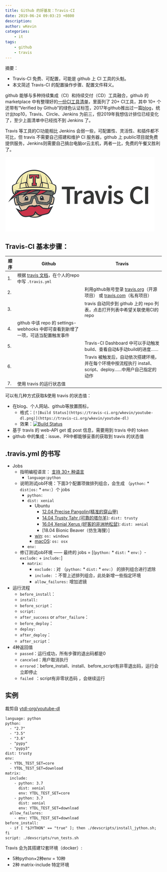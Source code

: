 ```yaml
---
title: Github 的好基友：Travis-CI
date: 2019-06-24 09:03:23 +0800
description: 
author: wKevin
categories: 
    - it
tags:
    - github
    - travis
---
```


摘要：
- Travis-CI 免费、可配置，可能是 github 上 CI 工具的头魁。
- 本文简述 Travis-CI 的配置操作步骤、配置文件释义。


github 能够与多种持续集成（CI）和持续交付（CD）工具融合，github 的 marketplace 中有整理好的[一份CI工具清单](https://github.com/marketplace?category=continuous-integration)，里面列了 20+ CI工具，其中 10+ 个还带有“Verified by Github”的绿色认证标签，2017年github推出过一篇[blog](https://github.blog/2017-11-07-github-welcomes-all-ci-tools/)，统计出top10，Travis、Circle、Jenkins 为前三，但2019年我想估计排位已经变化了，至少上面清单中已经找不到 Jenkins 了。

Travis 等工具的CI功能相比 Jenkins 会弱一些，可配置性、灵活性、和插件都不可比，但 travis 不需要自己搭建和维护 CI 服务器，github 上 public项目就免费提供服务，Jenkins则需要自己搞台电脑or云主机，两者一比，免费的午餐又胜利了。

![](/images/posts/2019-06-24-travis.ci/travis.ci.logo.png)

## Travis-CI 基本步骤：

|顺序|Github|Travis|
|----|------|------|
|1.| 根据 [travis 文档](https://docs.travis-ci.com/)，在个人的repo中写 `.travis.yml` | |
|2.| | 利用github账号登录 [travis.org](https://travis-ci.org)（开源项目） 或 [travis.com](https://travis-ci.com)（私有项目）|
|3.| | travis 自动同步到 github 上的 repo 列表，点击打开列表中希望关联使用CI的 repo |
|4.| github 中该 repo 的 settings-webhooks 中即可查看到新增了一项，可适当配置触发事件 |
|5.| | Travis-CI Dashboard 中可以手动触发build、查看自动&手动build的进度……|
|6.| | Travis 被触发后，自动依次搭建环境，并在每个环境中按流程执行 install、script、deploy……中用户自己指定的动作|
|7.| 使用 travis 的运行状态值 | |

可以有几种方式获取&使用 travis 的状态值：

- 在blog、个人网站、github等放置图标，
    - 格式：`[![Build Status](https://travis-ci.org/wkevin/youtube-dl.png)](https://travis-ci.org/wkevin/youtube-dl)`
    - 效果：[![Build Status](https://travis-ci.org/wkevin/youtube-dl.png)](https://travis-ci.org/wkevin/youtube-dl)
- 基于 travis 的 web-API get 或 post 信息，需要用到 travis 中的 token
- github 中的集成：issue、PR中都能够妥善的获取到 travis 的状态值

## .travis.yml 的书写

- Jobs
    - 指明编程语言： [支持 30+ 种语言](https://docs.travis-ci.com/user/languages)
        - `language:python`
    - 说明测试job环境：下面3个配置项做排列组合，会生成 （`python:` * `dist|os:` * `env:`）个 jobs
        - `python:`
        - `dist: xenial`
            - Ubuntu
                - [12.04 Precise Pangolin(精准的穿山甲)](https://docs.travis-ci.com/user/reference/precise/)
                - [14.04 Trusty Tahr (可靠的塔尔羊)](https://docs.travis-ci.com/user/reference/trusty/): `dist: trusty`
                - [16.04 Xenial Xerus (好客的非洲地松鼠)](https://docs.travis-ci.com/user/reference/xenial/): `dist: xenial`
                - [18.04 Bionic Beaver（仿生海狸）]
            - [win](https://docs.travis-ci.com/user/reference/windows/): `os: windows`
            - [macOS](https://docs.travis-ci.com/user/reference/osx): `os: osx`
        - `env:`
    - 修订测试job环境 —— 最终的 jobs = [(`python:` * `dist:` * `env:`）- `exclude:` + `include:`]
        - `matrix:` 
            - `exclude:` : 对 （`python:` * `dist:` * `env:`） 的排列组合进行滤除
            - `include:` ：不管上述排列组合，此处新增一些指定环境
            - `allow_failures:` 增加滤镜
- 运行流程
    - `before_install`：
    - `install:`
    - `before_script`：
    - `script:`
    - `after_success` or `after_failure`：
    - `before_deploy`：
    - `deploy:`
    - `after_deploy`：
    - `after_script`：
- 4种返回值
    - `passed`：运行成功，所有步骤的退出码都是0
    - `canceled`：用户取消执行
    - `errored`：before_install、install、before_script有非零退出码，运行会立即停止
    - `failed `：script有非零状态码 ，会继续运行

## 实例

裁剪自 [ytdl-org/youtube-dl](https://github.com/ytdl-org/youtube-dl)

```
language: python
python:
  - "2.7"
  - "3.5"
  - "3.6"
  - "pypy"
  - "pypy3"
dist: trusty
env:
  - YTDL_TEST_SET=core
  - YTDL_TEST_SET=download
matrix:
  include:
    - python: 3.7
      dist: xenial
      env: YTDL_TEST_SET=core
    - python: 3.7
      dist: xenial
      env: YTDL_TEST_SET=download
  allow_failures:
    - env: YTDL_TEST_SET=download
before_install:
  - if [ "$JYTHON" == "true" ]; then ./devscripts/install_jython.sh; fi
script: ./devscripts/run_tests.sh
```

Travis 会为其搭建12套环境（docker）: 

- 5种python×2种env = 10种
- 2种 matrix-include 特定环境